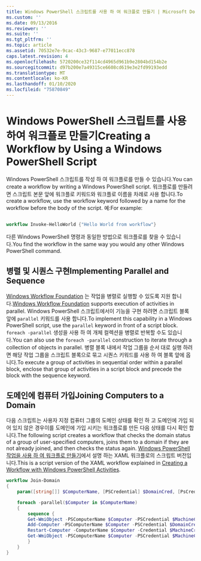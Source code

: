 ```yaml
---
title: Windows PowerShell 스크립트를 사용 하 여 워크플로 만들기 | Microsoft Docs
ms.custom: ''
ms.date: 09/13/2016
ms.reviewer: ''
ms.suite: ''
ms.tgt_pltfrm: ''
ms.topic: article
ms.assetid: 70532e7e-9cac-43c3-9687-e77011ecc878
caps.latest.revision: 4
ms.openlocfilehash: 5720200ce32f114cd4965d961b9e2804bd154b2e
ms.sourcegitcommit: d97b200e7a49315ce6608cd619e3e2fd99193edd
ms.translationtype: MT
ms.contentlocale: ko-KR
ms.lasthandoff: 01/10/2020
ms.locfileid: "75870849"
---
```

# <a name="creating-a-workflow-by-using-a-windows-powershell-script"></a><span data-ttu-id="40e05-102">Windows PowerShell 스크립트를 사용하여 워크플로 만들기</span><span class="sxs-lookup"><span data-stu-id="40e05-102">Creating a Workflow by Using a Windows PowerShell Script</span></span>

<span data-ttu-id="40e05-103">Windows PowerShell 스크립트를 작성 하 여 워크플로를 만들 수 있습니다.</span><span class="sxs-lookup"><span data-stu-id="40e05-103">You can create a workflow by writing a Windows PowerShell script.</span></span> <span data-ttu-id="40e05-104">워크플로를 만들려면 스크립트 본문 앞에 워크플로 키워드와 워크플로 이름을 차례로 사용 합니다.</span><span class="sxs-lookup"><span data-stu-id="40e05-104">To create a workflow, use the workflow keyword followed by a name for the workflow before the body of the script.</span></span> <span data-ttu-id="40e05-105">예:</span><span class="sxs-lookup"><span data-stu-id="40e05-105">For example:</span></span>

```powershell

workflow Invoke-HelloWorld {"Hello World from workflow"}
```

<span data-ttu-id="40e05-106">다른 Windows PowerShell 명령과 동일한 방법으로 워크플로를 찾을 수 있습니다.</span><span class="sxs-lookup"><span data-stu-id="40e05-106">You find the workflow in the same way you would any other Windows PowerShell command.</span></span>

## <a name="implementing-parallel-and-sequence"></a><span data-ttu-id="40e05-107">병렬 및 시퀀스 구현</span><span class="sxs-lookup"><span data-stu-id="40e05-107">Implementing Parallel and Sequence</span></span>

<span data-ttu-id="40e05-108">[Windows Workflow Foundation](/previous-versions/dotnet/netframework-3.5/ms735967(v=vs.90)) 는 작업을 병렬로 실행할 수 있도록 지원 합니다.</span><span class="sxs-lookup"><span data-stu-id="40e05-108">[Windows Workflow Foundation](/previous-versions/dotnet/netframework-3.5/ms735967(v=vs.90)) supports execution of activities in parallel.</span></span> <span data-ttu-id="40e05-109">Windows PowerShell 스크립트에서이 기능을 구현 하려면 스크립트 블록 앞에 `parallel` 키워드를 사용 합니다.</span><span class="sxs-lookup"><span data-stu-id="40e05-109">To implement this capability in a Windows PowerShell script, use the `parallel` keyword in front of a script block.</span></span> <span data-ttu-id="40e05-110">`foreach -parallel` 생성을 사용 하 여 개체 컬렉션을 병렬로 반복할 수도 있습니다.</span><span class="sxs-lookup"><span data-stu-id="40e05-110">You can also use the `foreach -parallel` construction to iterate through a collection of objects in parallel.</span></span> <span data-ttu-id="40e05-111">병렬 블록 내에서 작업 그룹을 순서 대로 실행 하려면 해당 작업 그룹을 스크립트 블록으로 묶고 시퀀스 키워드를 사용 하 여 블록 앞에 옵니다.</span><span class="sxs-lookup"><span data-stu-id="40e05-111">To execute a group of activities in sequential order within a parallel block, enclose that group of activities in a script block and precede the block with the sequence keyword.</span></span>

## <a name="joining-computers-to-a-domain"></a><span data-ttu-id="40e05-112">도메인에 컴퓨터 가입</span><span class="sxs-lookup"><span data-stu-id="40e05-112">Joining Computers to a Domain</span></span>

<span data-ttu-id="40e05-113">다음 스크립트는 사용자 지정 컴퓨터 그룹의 도메인 상태를 확인 하 고 도메인에 가입 되어 있지 않은 경우이를 도메인에 가입 시키는 워크플로를 만든 다음 상태를 다시 확인 합니다.</span><span class="sxs-lookup"><span data-stu-id="40e05-113">The following script creates a workflow that checks the domain status of a group of user-specified computers, joins them to a domain if they are not already joined, and then checks the status again.</span></span>
<span data-ttu-id="40e05-114">[Windows PowerShell 작업을 사용 하 여 워크플로 만들기](./creating-a-workflow-with-windows-powershell-activities.md)에서 설명 하는 XAML 워크플로의 스크립트 버전입니다.</span><span class="sxs-lookup"><span data-stu-id="40e05-114">This is a script version of the XAML workflow explained in [Creating a Workflow with Windows PowerShell Activities](./creating-a-workflow-with-windows-powershell-activities.md).</span></span>

```powershell
workflow Join-Domain
{
    param([string[]] $ComputerName, [PSCredential] $DomainCred, [PsCredential] $MachineCred)

    foreach -parallel($Computer in $ComputerName)
    {
        sequence {
        Get-WmiObject -PSComputerName $Computer -PSCredential $MachineCred
        Add-Computer -PSComputerName $Computer -PSCredential $DomainCred
        Restart-Computer -ComputerName $Computer -Credential $MachineCred -For PowerShell -Force -Wait -PSComputerName ""
        Get-WmiObject -PSComputerName $Computer -PSCredential $MachineCred
        }
    }
}
```